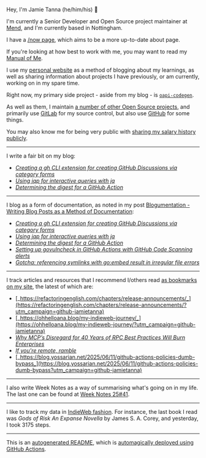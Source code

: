 Hey, I'm Jamie Tanna (he/him/his) 👋

I'm currently a Senior Developer and Open Source project maintainer at [Mend](https://mend.io), and I'm currently based in Nottingham.

I have a [/now page](https://www.jvt.me/now/?utm_campaign=github-jamietanna), which aims to be a more up-to-date about page.

If you're looking at how best to work with me, you may want to read my [Manual of Me](https://manual.jvt.me/?utm_campaign=github-jamietanna).

I use my [personal website](https://www.jvt.me/?utm_campaign=github-jamietanna) as a method of blogging about my learnings, as well as sharing information about projects I have previously, or am currently, working on in my spare time.

Right now, my primary side project - aside from my blog - is [`oapi-codegen`](https://github.com/deepmap/oapi-codegen/).

As well as them, I maintain [a number of other Open Source projects](https://www.jvt.me/open-source/?utm_campaign=github-jamietanna), and primarily use [GitLab](https://gitlab.com/jamietanna) for my source control, but also use [GitHub](https://github.com/jamietanna) for some things.

You may also know me for being very public with [sharing my salary history publicly](https://www.jvt.me/salary/?utm_campaign=github-jamietanna).

---

I write a fair bit on my blog:


- [_Creating a gh CLI extension for creating GitHub Discussions via category forms_](https://www.jvt.me/posts/2025/09/22/gh-discussions/?utm_campaign=github-jamietanna)
- [_Using jqp for interactive queries with jq_](https://www.jvt.me/posts/2025/09/12/jqp/?utm_campaign=github-jamietanna)
- [_Determining the digest for a GitHub Action_](https://www.jvt.me/posts/2025/09/11/how-github-actions-digest/?utm_campaign=github-jamietanna)

---

I blog as a form of documentation, as noted in my post [Blogumentation - Writing Blog Posts as a Method of Documentation](https://www.jvt.me/posts/2017/06/25/blogumentation/?utm_campaign=github-jamietanna):


- [_Creating a gh CLI extension for creating GitHub Discussions via category forms_](https://www.jvt.me/posts/2025/09/22/gh-discussions/?utm_campaign=github-jamietanna)
- [_Using jqp for interactive queries with jq_](https://www.jvt.me/posts/2025/09/12/jqp/?utm_campaign=github-jamietanna)
- [_Determining the digest for a GitHub Action_](https://www.jvt.me/posts/2025/09/11/how-github-actions-digest/?utm_campaign=github-jamietanna)
- [_Setting up govulncheck in GitHub Actions with GitHub Code Scanning alerts_](https://www.jvt.me/posts/2025/09/11/govulncheck-github-actions/?utm_campaign=github-jamietanna)
- [_Gotcha: referencing symlinks with go:embed result in irregular file errors_](https://www.jvt.me/posts/2025/09/10/go-embed-irregular/?utm_campaign=github-jamietanna)

---

I track articles and resources that I recommend I/others read [as bookmarks on my site](https://www.jvt.me/kind/bookmarks/?utm_campaign=github-jamietanna), the latest of which are:


- [_https://refactoringenglish.com/chapters/release-announcements/_](https://refactoringenglish.com/chapters/release-announcements/?utm_campaign=github-jamietanna)
- [_https://ohhelloana.blog/my-indieweb-journey/_](https://ohhelloana.blog/my-indieweb-journey/?utm_campaign=github-jamietanna)
- [_Why MCP’s Disregard for 40 Years of RPC Best Practices Will Burn Enterprises_](https://julsimon.medium.com/why-mcps-disregard-for-40-years-of-rpc-best-practices-will-burn-enterprises-8ef85ce5bc9b?utm_campaign=github-jamietanna)
- [_If you're remote, ramble_](https://stephango.com/ramblings?utm_campaign=github-jamietanna)
- [_https://blog.yossarian.net/2025/06/11/github-actions-policies-dumb-bypass_](https://blog.yossarian.net/2025/06/11/github-actions-policies-dumb-bypass?utm_campaign=github-jamietanna)

---

I also write Week Notes as a way of summarising what's going on in my life. The last one can be found at [Week Notes 25#41](https://www.jvt.me/week-notes/2025/41/?utm_campaign=github-jamietanna).

---

I like to track my data in [IndieWeb fashion](https://indieweb.org/why). For instance, the last book I read was _Gods of Risk An Expanse Novella_ by James S. A. Corey, and yesterday, I took 3175 steps.

---
This is an [autogenerated README](https://www.jvt.me/posts/2022/01/12/autogenerated-profile-readme/?utm_campaign=github-jamietanna), which is [automagically deployed using GitHub Actions](https://github.com/jamietanna/jamietanna/blob/main/.github/workflows/rebuild.yml).
